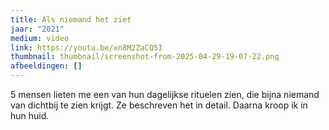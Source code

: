```yaml
---
title: Als niemand het ziet
jaar: "2021"
medium: video
link: https://youtu.be/xn8M2ZaCQ5I
thumbnail: thumbnail/screenshot-from-2025-04-29-19-07-22.png
afbeeldingen: []
---
```

5 mensen lieten me een van hun dagelijkse rituelen zien, die bijna niemand van dichtbij te zien krijgt. Ze beschreven het in detail. Daarna kroop ik in hun huid.
